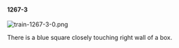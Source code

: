 #### 1267-3
![train-1267-3-0.png](https://github.com/lil-lab/nlvr/raw/master/nlvr/train/images/49/train-1267-3-0.png "train-1267-3-0.png")

There is a blue square closely touching right wall of a box.